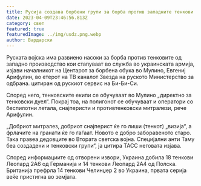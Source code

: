 ```yaml
---
title: Русија создава борбени групи за борба против западните тенкови
date: 2023-04-09T23:46:56.813Z
category: свет
featured: true
featuredImage: ../img/usdz.png.webp
author: Вардарски
---
```


Руската војска има развиено насоки за борба против тенковите од западно производство кои стапуваат во служба во украинската армија, изјави началникот на Центарот за борбена обука во Мулино, Евгениј Арифулин, во етерот на ТВ каналот Звезда на руското Министерство за одбрана. цитиран од рускиот сервис на Би-Би-Си.

Според него, тенковските екипи се обучуваат во Мулино „директно за тенковски дуел“. Покрај тоа, на полигонот се обучуваат и оператори со беспилотни летала, снајперисти и противтенковски митралези, рече Арифулин.

„Добриот митралез, добриот снајперист ќе го лиши (тенкот) „визија“, а фрлачите на гранати ќе го гаѓаат. Новото е добро заборавеното старо. Така правеа дедовците во Втората светска војна. Специјални анти Таму беа создадени и тенковски групи“, ја цитира ТАСС неговата изјава.

Според информациите од отворени извори, Украина добила 18 тенкови Леопард 2А6 од Германија и 14 тенкови Леопард 2А4 од Полска. Британија префрла 14 тенкови Челинџер 2 во Украина, првата серија веќе пристигна во земјата.
